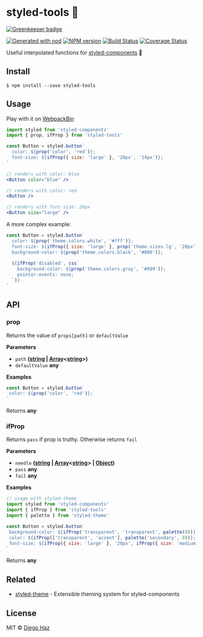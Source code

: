 # styled-tools 💅

[![Greenkeeper badge](https://badges.greenkeeper.io/diegohaz/styled-tools.svg)](https://greenkeeper.io/)

[![Generated with nod](https://img.shields.io/badge/generator-nod-2196F3.svg?style=flat-square)](https://github.com/diegohaz/nod)
[![NPM version](https://img.shields.io/npm/v/styled-tools.svg?style=flat-square)](https://npmjs.org/package/styled-tools)
[![Build Status](https://img.shields.io/travis/diegohaz/styled-tools/master.svg?style=flat-square)](https://travis-ci.org/diegohaz/styled-tools) [![Coverage Status](https://img.shields.io/codecov/c/github/diegohaz/styled-tools/master.svg?style=flat-square)](https://codecov.io/gh/diegohaz/styled-tools/branch/master)

Useful interpolated functions for [styled-components](https://github.com/styled-components/styled-components) 💅

## Install

    $ npm install --save styled-tools

## Usage

Play with it on [WebpackBin](https://www.webpackbin.com/bins/-Kel3KgddZSrD5oK0fIk)

```jsx
import styled from 'styled-components'
import { prop, ifProp } from 'styled-tools'

const Button = styled.button`
  color: ${prop('color', 'red')};
  font-size: ${ifProp({ size: 'large' }, '20px', '14px')};
`

// renders with color: blue
<Button color="blue" />

// renders with color: red
<Button />

// renders with font-size: 20px
<Button size="large" />
```

A more complex example:
```jsx
const Button = styled.button`
  color: ${prop('theme.colors.white', '#fff')};
  font-size: ${ifProp({ size: 'large' }, prop('theme.sizes.lg', '20px'), prop('theme.sizes.md', '14px'))};
  background-color: ${prop('theme.colors.black', '#000')};
  
  ${ifProp('disabled', css`
    background-color: ${prop('theme.colors.gray', '#999')};
    pointer-events: none;
  `)}
`
```

## API

<!-- Generated by documentation.js. Update this documentation by updating the source code. -->

### prop

Returns the value of `props[path]` or `defaultValue`

**Parameters**

-   `path` **([string](https://developer.mozilla.org/en-US/docs/Web/JavaScript/Reference/Global_Objects/String) \| [Array](https://developer.mozilla.org/en-US/docs/Web/JavaScript/Reference/Global_Objects/Array)&lt;[string](https://developer.mozilla.org/en-US/docs/Web/JavaScript/Reference/Global_Objects/String)>)** 
-   `defaultValue` **any** 

**Examples**

```javascript
const Button = styled.button`
 color: ${prop('color', 'red')};
`
```

Returns **any** 

### ifProp

Returns `pass` if prop is truthy. Otherwise returns `fail`

**Parameters**

-   `needle` **([string](https://developer.mozilla.org/en-US/docs/Web/JavaScript/Reference/Global_Objects/String) \| [Array](https://developer.mozilla.org/en-US/docs/Web/JavaScript/Reference/Global_Objects/Array)&lt;[string](https://developer.mozilla.org/en-US/docs/Web/JavaScript/Reference/Global_Objects/String)> | [Object](https://developer.mozilla.org/en-US/docs/Web/JavaScript/Reference/Global_Objects/Object))** 
-   `pass` **any** 
-   `fail` **any** 

**Examples**

```javascript
// usage with styled-theme
import styled from 'styled-components'
import { ifProp } from 'styled-tools'
import { palette } from 'styled-theme'

const Button = styled.button`
 background-color: ${ifProp('transparent', 'transparent', palette(0))};
 color: ${ifProp(['transparent', 'accent'], palette('secondary', 0))};
 font-size: ${ifProp({ size: 'large' }, '20px', ifProp({ size: 'medium' }, '16px', '12px'))};
`
```

Returns **any** 

## Related

-   [styled-theme](https://github.com/diegohaz/styled-theme) - Extensible theming system for styled-components

## License

MIT © [Diego Haz](https://github.com/diegohaz)
